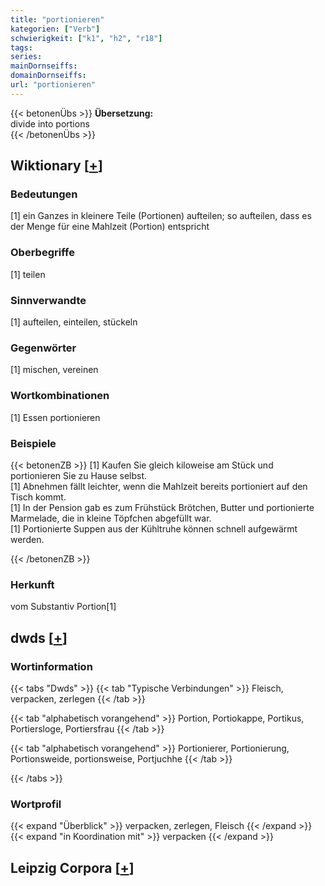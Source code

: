 ```yaml
---
title: "portionieren"
kategorien: ["Verb"]
schwierigkeit: ["k1", "h2", "r18"]
tags:
series:
mainDornseiffs:
domainDornseiffs:
url: "portionieren"
---
```


{{< betonenÜbs >}}
**Übersetzung:**  
divide into portions  
{{< /betonenÜbs >}}

## Wiktionary [[+](https://de.wiktionary.org/wiki/portionieren)]

### Bedeutungen
[1] ein Ganzes in kleinere Teile (Portionen) aufteilen; so aufteilen, dass es der Menge für eine Mahlzeit (Portion) entspricht  

### Oberbegriffe
[1] teilen  

### Sinnverwandte
[1] aufteilen, einteilen, stückeln  

### Gegenwörter
[1] mischen, vereinen  

### Wortkombinationen
[1] Essen portionieren  

### Beispiele
{{< betonenZB >}}
[1] Kaufen Sie gleich kiloweise am Stück und portionieren Sie zu Hause selbst.  
[1] Abnehmen fällt leichter, wenn die Mahlzeit bereits portioniert auf den Tisch kommt.  
[1] In der Pension gab es zum Frühstück Brötchen, Butter und portionierte Marmelade, die in kleine Töpfchen abgefüllt war.  
[1] Portionierte Suppen aus der Kühltruhe können schnell aufgewärmt werden.  

{{< /betonenZB >}}
### Herkunft
vom Substantiv Portion[1]  



## dwds [[+](https://www.dwds.de/wb/portionieren)]

### Wortinformation
{{< tabs "Dwds" >}}
{{< tab "Typische Verbindungen" >}}
Fleisch, verpacken, zerlegen
{{< /tab >}}

{{< tab "alphabetisch vorangehend" >}}
Portion, Portiokappe, Portikus, Portiersloge, Portiersfrau
{{< /tab >}}

{{< tab "alphabetisch vorangehend" >}}
Portionierer, Portionierung, Portionsweide, portionsweise, Portjuchhe
{{< /tab >}}

{{< /tabs >}}

### Wortprofil
{{< expand "Überblick" >}} verpacken, zerlegen, Fleisch {{< /expand >}}
{{< expand "in Koordination mit" >}} verpacken {{< /expand >}}

## Leipzig Corpora [[+](https://corpora.uni-leipzig.de/en/res?word=portionieren&corpusId=deu_newscrawl-public_2018)]

